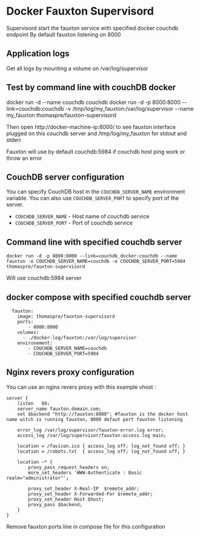 # Docker Fauxton Supervisord

Supervisord start the fauxton service with specified docker couchdb endpoint
By default fauxton listening on 8000

## Application logs

Get all logs by mounting a volume on /var/log/supervisor

## Test by command line with couchDB docker

docker run -d --name couchdb couchdb
docker run -d -p 8000:8000 --link=couchdb:couchdb -v /tmp/log/my_fauxton:/var/log/supervisor --name my_fauxton thomaspre/fauxton-supervisord

Then open http://docker-machine-ip:8000/ to see fauxton interface plugged on this couchdb server and /tmp/log/my_fauxton for stdout and stderr

Fauxton will use by default couchdb:5984 if couchdb host ping work or throw an error

## CouchDB server configuration

You can specify CouchDB host in the `COUCHDB_SERVER_NAME` environment variable. You can also
use `COUCHDB_SERVER_PORT` to specify port of the server.

* ``COUCHDB_SERVER_NAME`` - Host name of couchdb service
* ``COUCHDB_SERVER_PORT`` - Port of couchdb service

## Command line with specified couchdb server

``docker run -d -p 8000:8000 --link=couchdb_docker:couchdb --name fauxton -e COUCHDB_SERVER_NAME=couchdb -e COUCHDB_SERVER_PORT=5984 thomaspre/fauxton-supervisord`` 

Will use couchdb:5984 server

## docker compose with specified couchdb server

```
  fauxton:
    image: thomaspre/fauxton-supervisord
    ports:
        - 8000:8000
    volumes:
      - ./docker-log/fauxton:/var/log/supervisor
    environement:
        - COUCHDB_SERVER_NAME=couchdb
        - COUCHDB_SERVER_PORT=5984
```

## Nginx revers proxy configuration

You can use an nginx revers proxy with this example vhost :

```
server {
    listen   80;
    server_name fauxton.domain.com;
    set $backend "http://fauxton:8000"; #fauxton is the docker host name witch is running fauxton, 8000 defaut port fauxton listening

    error_log /var/log/supervisor/fauxton-error.log error;
    access_log /var/log/supervisor/fauxton-access.log main;

    location = /favicon.ico { access_log off; log_not_found off; }
    location = /robots.txt  { access_log off; log_not_found off; }

    location ~* {
        proxy_pass_request_headers on;
        more_set_headers 'WWW-Authenticate : Basic realm="administrator"';

        proxy_set_header X-Real-IP  $remote_addr;
        proxy_set_header X-Forwarded-For $remote_addr;
        proxy_set_header Host $host;
        proxy_pass $backend;
    }
}
```

Remove fauxton ports line in compose file for this configuration
